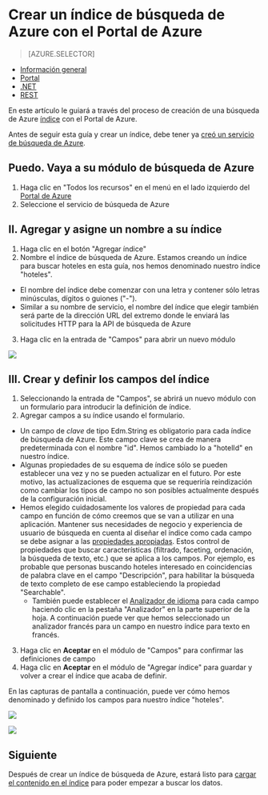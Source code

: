 <properties
    pageTitle="Crear un índice de búsqueda de Azure con el Portal de Azure | Microsoft Azure | Servicio de nube hospedado de búsqueda"
    description="Crear un índice con el Portal de Azure."
    services="search"
    manager="jhubbard"
    authors="ashmaka"
    documentationCenter=""/>

<tags
    ms.service="search"
    ms.devlang="NA"
    ms.workload="search"
    ms.topic="article"
    ms.tgt_pltfrm="na"
    ms.date="08/29/2016"
    ms.author="ashmaka"/>

# <a name="create-an-azure-search-index-using-the-azure-portal"></a>Crear un índice de búsqueda de Azure con el Portal de Azure
> [AZURE.SELECTOR]
- [Información general](search-what-is-an-index.md)
- [Portal](search-create-index-portal.md)
- [.NET](search-create-index-dotnet.md)
- [REST](search-create-index-rest-api.md)

En este artículo le guiará a través del proceso de creación de una búsqueda de Azure [índice](search-what-is-an-index.md) con el Portal de Azure.

Antes de seguir esta guía y crear un índice, debe tener ya [creó un servicio de búsqueda de Azure](search-create-service-portal.md).


## <a name="i-go-to-your-azure-search-blade"></a>Puedo. Vaya a su módulo de búsqueda de Azure
1. Haga clic en "Todos los recursos" en el menú en el lado izquierdo del [Portal de Azure](https://portal.azure.com/#blade/HubsExtension/BrowseResourceBlade/resourceType/Microsoft.Search%2FsearchServices)
2. Seleccione el servicio de búsqueda de Azure

## <a name="ii-add-and-name-your-index"></a>II. Agregar y asigne un nombre a su índice
1. Haga clic en el botón "Agregar índice"
2. Nombre el índice de búsqueda de Azure. Estamos creando un índice para buscar hoteles en esta guía, nos hemos denominado nuestro índice "hoteles".
  * El nombre del índice debe comenzar con una letra y contener sólo letras minúsculas, dígitos o guiones ("-").
  * Similar a su nombre de servicio, el nombre del índice que elegir también será parte de la dirección URL del extremo donde le enviará las solicitudes HTTP para la API de búsqueda de Azure
3. Haga clic en la entrada de "Campos" para abrir un nuevo módulo

![](./media/search-create-index-portal/add-index.png)


## <a name="iii-create-and-define-the-fields-of-your-index"></a>III. Crear y definir los campos del índice
1. Seleccionando la entrada de "Campos", se abrirá un nuevo módulo con un formulario para introducir la definición de índice.
2. Agregar campos a su índice usando el formulario.

  * Un campo de *clave* de tipo Edm.String es obligatorio para cada índice de búsqueda de Azure. Este campo clave se crea de manera predeterminada con el nombre "id". Hemos cambiado lo a "hotelId" en nuestro índice.
  * Algunas propiedades de su esquema de índice sólo se pueden establecer una vez y no se pueden actualizar en el futuro. Por este motivo, las actualizaciones de esquema que se requeriría reindización como cambiar los tipos de campo no son posibles actualmente después de la configuración inicial.
  * Hemos elegido cuidadosamente los valores de propiedad para cada campo en función de cómo creemos que se van a utilizar en una aplicación. Mantener sus necesidades de negocio y experiencia de usuario de búsqueda en cuenta al diseñar el índice como cada campo se debe asignar a las [propiedades apropiadas](https://msdn.microsoft.com/library/azure/dn798941.aspx). Estos control de propiedades que buscar características (filtrado, faceting, ordenación, la búsqueda de texto, etc.) que se aplica a los campos. Por ejemplo, es probable que personas buscando hoteles interesado en coincidencias de palabra clave en el campo "Descripción", para habilitar la búsqueda de texto completo de ese campo estableciendo la propiedad "Searchable".
    * También puede establecer el [Analizador de idioma](https://msdn.microsoft.com/en-us/library/azure/dn879793.aspx) para cada campo haciendo clic en la pestaña "Analizador" en la parte superior de la hoja. A continuación puede ver que hemos seleccionado un analizador francés para un campo en nuestro índice para texto en francés.

3. Haga clic en **Aceptar** en el módulo de "Campos" para confirmar las definiciones de campo
4. Haga clic en **Aceptar** en el módulo de "Agregar índice" para guardar y volver a crear el índice que acaba de definir.

En las capturas de pantalla a continuación, puede ver cómo hemos denominado y definido los campos para nuestro índice "hoteles".

![](./media/search-create-index-portal/field-definitions.png)

![](./media/search-create-index-portal/set-analyzer.png)

## <a name="next"></a>Siguiente
Después de crear un índice de búsqueda de Azure, estará listo para [cargar el contenido en el índice](search-what-is-data-import.md) para poder empezar a buscar los datos.
